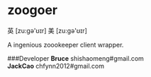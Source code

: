 zoogoer
=======
英 [zu:ɡə'ʊɪr] 美 [zu:ɡə'ʊɪr]

A ingenious zoookeeper client wrapper.


###Developer
<b>Bruce</b> shishaomeng#gmail.com<br>
<b>JackCao</b> chfynn2012#gmail.com
      
